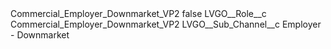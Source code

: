 <?xml version="1.0" encoding="UTF-8"?>
<CustomMetadata xmlns="http://soap.sforce.com/2006/04/metadata" xmlns:xsi="http://www.w3.org/2001/XMLSchema-instance" xmlns:xsd="http://www.w3.org/2001/XMLSchema">
    <label>Commercial_Employer_Downmarket_VP2</label>
    <protected>false</protected>
    <values>
        <field>LVGO__Role__c</field>
        <value xsi:type="xsd:string">Commercial_Employer_Downmarket_VP2</value>
    </values>
    <values>
        <field>LVGO__Sub_Channel__c</field>
        <value xsi:type="xsd:string">Employer - Downmarket</value>
    </values>
</CustomMetadata>
